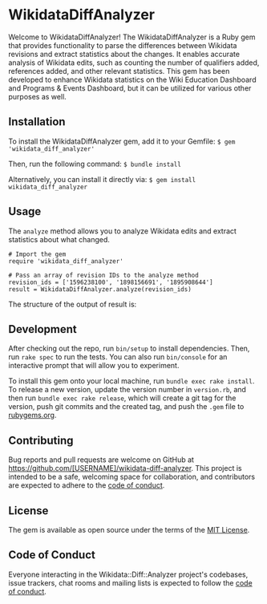 # WikidataDiffAnalyzer

Welcome to WikidataDiffAnalyzer! The WikidataDiffAnalyzer is a Ruby gem that provides functionality to parse the differences between Wikidata revisions and extract statistics about the changes. It enables accurate analysis of Wikidata edits, such as counting the number of qualifiers added, references added, and other relevant statistics. This gem has been developed to enhance Wikidata statistics on the Wiki Education Dashboard and Programs & Events Dashboard, but it can be utilized for various other purposes as well.

## Installation

To install the WikidataDiffAnalyzer gem, add it to your Gemfile:
   `$ gem 'wikidata_diff_analyzer'`

Then, run the following command:
    `$ bundle install`

Alternatively, you can install it directly via:
`$ gem install wikidata_diff_analyzer`

## Usage
The `analyze` method allows you to analyze Wikidata edits and extract statistics about what changed.

```
# Import the gem
require 'wikidata_diff_analyzer'

# Pass an array of revision IDs to the analyze method
revision_ids = ['1596238100', '1898156691', '1895908644']
result = WikidataDiffAnalyzer.analyze(revision_ids)

```
The structure of the output of result is: 


## Development

After checking out the repo, run `bin/setup` to install dependencies. Then, run `rake spec` to run the tests. You can also run `bin/console` for an interactive prompt that will allow you to experiment.

To install this gem onto your local machine, run `bundle exec rake install`. To release a new version, update the version number in `version.rb`, and then run `bundle exec rake release`, which will create a git tag for the version, push git commits and the created tag, and push the `.gem` file to [rubygems.org](https://rubygems.org).

## Contributing

Bug reports and pull requests are welcome on GitHub at https://github.com/[USERNAME]/wikidata-diff-analyzer. This project is intended to be a safe, welcoming space for collaboration, and contributors are expected to adhere to the [code of conduct](https://github.com/[USERNAME]/wikidata-diff-analyzer/blob/master/CODE_OF_CONDUCT.md).

## License

The gem is available as open source under the terms of the [MIT License](https://opensource.org/licenses/MIT).

## Code of Conduct

Everyone interacting in the Wikidata::Diff::Analyzer project's codebases, issue trackers, chat rooms and mailing lists is expected to follow the [code of conduct](https://github.com/[USERNAME]/wikidata-diff-analyzer/blob/master/CODE_OF_CONDUCT.md).
